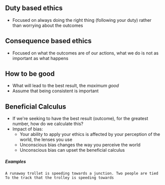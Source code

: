## Duty based ethics
- Focused on always doing the right thing (following your duty) rather than worrying about the outcomes
## Consequence based ethics
- Focused on what the outcomes are of our actions, what we do is not as important as what happens

## How to be good
- What will lead to the best result, the *maximum good*
- Assume that being consistent is important 

## Beneficial Calculus
- If we're seeking to have the best result (outcome), for the greatest number, how do we calculate this?
- Impact of bias:
	- Your ability to apply your ethics is affected by your perception of the world, the lenses you use
	- Unconscious bias changes the way you perceive the world
	- Unconscious bias can upset the beneficial calculus

##### Examples

```
A runaway trollet is speeding towards a junction. Two people are tied To the track that the trolley is speeding towards
```